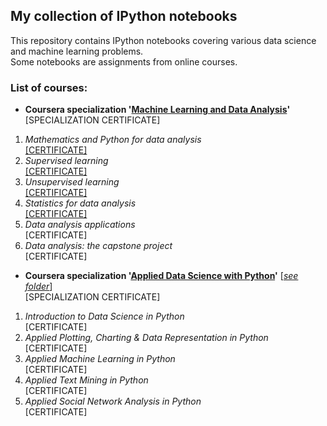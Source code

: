 ## My collection of IPython notebooks
This repository contains IPython notebooks covering various data science and machine learning problems.  
Some notebooks are assignments from online courses.  
  
### List of courses:  
* **Coursera specialization '[Machine Learning and Data Analysis](https://www.coursera.org/specializations/machine-learning-data-analysis)'**  
[SPECIALIZATION CERTIFICATE]  

1. *Mathematics and Python for data analysis*  
[[CERTIFICATE]](https://github.com/Lenferdetroud/misc/blob/master/mipt_certificate_1.pdf)  
2. *Supervised learning*  
[[CERTIFICATE]](https://github.com/Lenferdetroud/misc/blob/master/mipt_certificate_2.pdf)  
3. *Unsupervised learning*  
[[CERTIFICATE]](https://github.com/Lenferdetroud/misc/blob/master/mipt_certificate_3.pdf)  
4. *Statistics for data analysis*  
[[CERTIFICATE]](https://github.com/Lenferdetroud/misc/blob/master/mipt_certificate_4.pdf)  
5. *Data analysis applications*  
[CERTIFICATE]  
6. *Data analysis: the capstone project*  
[CERTIFICATE]  
  
  
* **Coursera specialization '[Applied Data Science with Python](https://www.coursera.org/specializations/data-science-python)'** [*[see folder](https://github.com/Lenferdetroud/ipython-notebooks/tree/master/%D0%90pplied%20Data%20Science%20with%20Python)*]  
[SPECIALIZATION CERTIFICATE]  

1. *Introduction to Data Science in Python*  
[CERTIFICATE]  
2. *Applied Plotting, Charting & Data Representation in Python*  
[CERTIFICATE]  
3. *Applied Machine Learning in Python*  
[CERTIFICATE]  
4. *Applied Text Mining in Python*  
[CERTIFICATE]  
5. *Applied Social Network Analysis in Python*  
[CERTIFICATE]  
